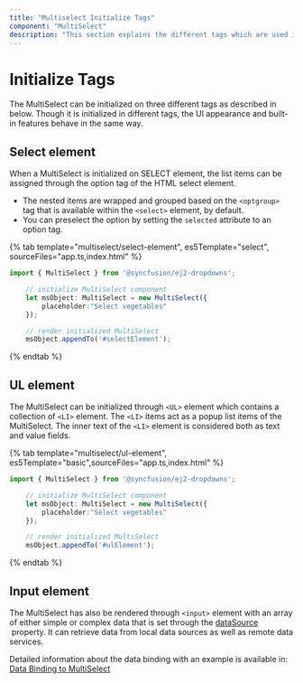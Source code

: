 ```yaml
---
title: "Multiselect Initialize Tags"
component: "MultiSelect"
description: "This section explains the different tags which are used in the initialization of Syncfusion JavaScript multiselect control."
---
```


# Initialize Tags

The MultiSelect can be initialized on three different tags as described in below.
Though it is initialized in different tags, the UI appearance and built-in features behave in the same way.

## Select element

When a MultiSelect is initialized on SELECT element, the list items can be assigned
through the option tag of the HTML select element.

* The nested items are wrapped and grouped based on the `<optgroup>` tag that is available
    within the `<select>` element, by default.
* You can preselect the option by setting the `selected` attribute to an option tag.

{% tab template="multiselect/select-element", es5Template="select", sourceFiles="app.ts,index.html" %}

```typescript
import { MultiSelect } from '@syncfusion/ej2-dropdowns';

    // initialize MultiSelect component
    let msObject: MultiSelect = new MultiSelect({
        placeholder:"Select vegetables"
    });

    // render initialized MultiSelect
    msObject.appendTo('#selectElement');
```

{% endtab %}

## UL element

The MultiSelect can be initialized through `<UL>` element which contains a collection of `<LI>` element.
The `<LI>` items act as a popup list items of the MultiSelect. The inner text of the `<LI>` element
is considered both as text and value fields.

{% tab template="multiselect/ul-element", es5Template="basic",sourceFiles="app.ts,index.html" %}

```typescript
import { MultiSelect } from '@syncfusion/ej2-dropdowns';

    // initialize MultiSelect component
    let msObject: MultiSelect = new MultiSelect({
        placeholder:"Select vegetables"
    });

    // render initialized MultiSelect
    msObject.appendTo('#ulElement');
```

{% endtab %}

## Input element

The MultiSelect has also be rendered through `<input>` element with an array of either simple or
complex data that is set through
the [dataSource](../api/multi-select/#datasource) &nbsp;property.
It can retrieve data from local data sources as well as remote data services.

Detailed information about the data binding with an example is available in:
[Data Binding to MultiSelect](./data-binding)